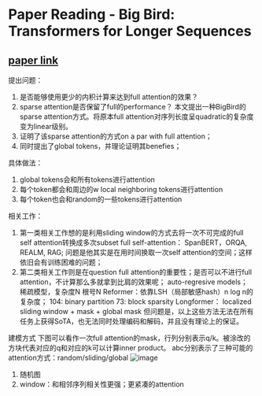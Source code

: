 # Paper Reading - Big Bird: Transformers for Longer Sequences

## [paper link](https://proceedings.neurips.cc/paper/2020/file/c8512d142a2d849725f31a9a7a361ab9-Paper.pdf)

提出问题：
1. 是否能够使用更少的内积计算来达到full attention的效果？
2. sparse attention是否保留了full的performance？
本文提出一种BigBird的sparse attention方式。将原本full attention对序列长度呈quadratic的复杂度变为linear级别。
1. 证明了该sparse attention的方式on a par with full attention；
2. 同时提出了global tokens，并理论证明其benefies；

具体做法：
1. global tokens会和所有tokens进行attention
2. 每个token都会和周边的w local neighboring tokens进行attention
3. 每个token也会和random的一些tokens进行attention

相关工作：
1. 第一类相关工作想的是利用sliding window的方式去将一次不可完成的full self attention转换成多次subset full self-attention： SpanBERT，ORQA, REALM, RAG; 问题是他其实是在用时间换取一次self attention的空间；这样依旧会有训练困难的问题；
2. 第二类相关工作则是在question full attention的重要性；是否可以不进行full attention，不计算那么多就拿到比肩的效果呢；
auto-regresive models；
稀疏模型，复杂度N 根号N
Reformer：依靠LSH（局部敏感hash）n log n的复杂度；
104: binary partition
73: block sparsity
Longformer： localized sliding window + mask + global mask
但问题是，以上这些方法无法在所有任务上获得SoTA，也无法同时处理编码和解码，并且没有理论上的保证。

建模方式
下图可以看作一次full attention的mask，行列分别表示q/k。被涂改的方块代表对应的q和对应的k可以计算inner product。
abc分别表示了三种可能的attention方式：random/sliding/global
![image](https://user-images.githubusercontent.com/32155956/127124583-b1f3824a-5648-4240-8150-298cfca46bb0.png)
1. 随机图
2. window：和相邻序列相关性更强；更紧凑的attention
